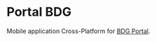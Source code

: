 # Portal BDG
Mobile application Cross-Platform for <a href="http://bdg.media/" target="_blank">BDG Portal</a>.
